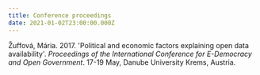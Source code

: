 ```yaml
---
title: Conference proceedings
date: 2021-01-02T23:00:00.000Z
---
```


Žuffová, Mária. 2017. 'Political and economic factors explaining open data availability'. *Proceedings of the International Conference for E-Democracy and Open Government*. 17-19 May, Danube University Krems, Austria.